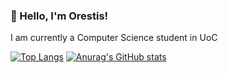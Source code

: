 ### 👋 Hello, I'm Orestis!
I am currently a Computer Science student in UoC

[![Top Langs](https://github-readme-stats.vercel.app/api/top-langs/?username=TrypOr&theme=dark)](https://github.com/anuraghazra/github-readme-stats)
[![Anurag's GitHub stats](https://github-readme-stats.vercel.app/api?username=TrypOr&theme=dark&rank_icon=github)](https://github.com/anuraghazra/github-readme-stats)


